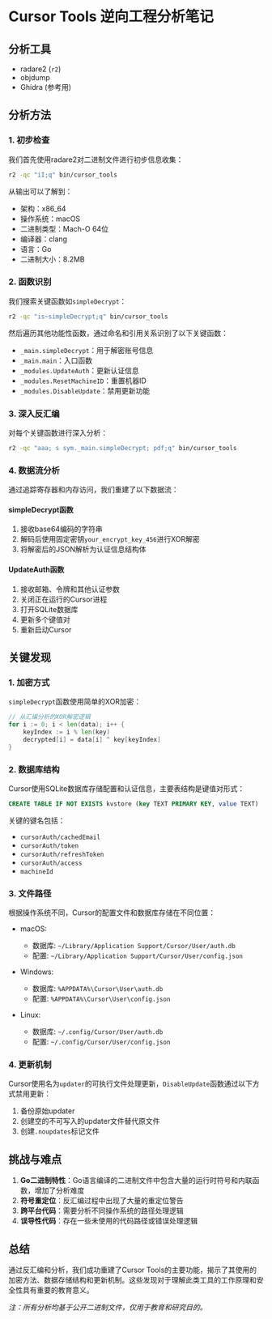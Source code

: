 # Cursor Tools 逆向工程分析笔记

## 分析工具
- radare2 (`r2`)
- objdump
- Ghidra (参考用)

## 分析方法

### 1. 初步检查

我们首先使用radare2对二进制文件进行初步信息收集：

```bash
r2 -qc "iI;q" bin/cursor_tools
```

从输出可以了解到：
- 架构：x86_64
- 操作系统：macOS
- 二进制类型：Mach-O 64位
- 编译器：clang
- 语言：Go
- 二进制大小：8.2MB

### 2. 函数识别

我们搜索关键函数如`simpleDecrypt`：

```bash
r2 -qc "is~simpleDecrypt;q" bin/cursor_tools
```

然后遍历其他功能性函数，通过命名和引用关系识别了以下关键函数：
- `_main.simpleDecrypt`：用于解密账号信息
- `_main.main`：入口函数
- `_modules.UpdateAuth`：更新认证信息
- `_modules.ResetMachineID`：重置机器ID
- `_modules.DisableUpdate`：禁用更新功能

### 3. 深入反汇编

对每个关键函数进行深入分析：

```bash
r2 -qc "aaa; s sym._main.simpleDecrypt; pdf;q" bin/cursor_tools
```

### 4. 数据流分析

通过追踪寄存器和内存访问，我们重建了以下数据流：

#### simpleDecrypt函数
1. 接收base64编码的字符串
2. 解码后使用固定密钥`your_encrypt_key_456`进行XOR解密
3. 将解密后的JSON解析为认证信息结构体

#### UpdateAuth函数
1. 接收邮箱、令牌和其他认证参数
2. 关闭正在运行的Cursor进程
3. 打开SQLite数据库
4. 更新多个键值对
5. 重新启动Cursor

## 关键发现

### 1. 加密方式

`simpleDecrypt`函数使用简单的XOR加密：

```go
// 从汇编分析的XOR解密逻辑
for i := 0; i < len(data); i++ {
    keyIndex := i % len(key)
    decrypted[i] = data[i] ^ key[keyIndex]
}
```

### 2. 数据库结构

Cursor使用SQLite数据库存储配置和认证信息，主要表结构是键值对形式：

```sql
CREATE TABLE IF NOT EXISTS kvstore (key TEXT PRIMARY KEY, value TEXT)
```

关键的键名包括：
- `cursorAuth/cachedEmail`
- `cursorAuth/token`
- `cursorAuth/refreshToken`
- `cursorAuth/access`
- `machineId`

### 3. 文件路径

根据操作系统不同，Cursor的配置文件和数据库存储在不同位置：

- macOS:
  - 数据库: `~/Library/Application Support/Cursor/User/auth.db`
  - 配置: `~/Library/Application Support/Cursor/User/config.json`
  
- Windows:
  - 数据库: `%APPDATA%\Cursor\User\auth.db`
  - 配置: `%APPDATA%\Cursor\User\config.json`
  
- Linux:
  - 数据库: `~/.config/Cursor/User/auth.db`
  - 配置: `~/.config/Cursor/User/config.json`

### 4. 更新机制

Cursor使用名为`updater`的可执行文件处理更新，`DisableUpdate`函数通过以下方式禁用更新：

1. 备份原始updater
2. 创建空的不可写入的updater文件替代原文件
3. 创建`.noupdates`标记文件

## 挑战与难点

1. **Go二进制特性**：Go语言编译的二进制文件中包含大量的运行时符号和内联函数，增加了分析难度
2. **符号重定位**：反汇编过程中出现了大量的重定位警告
3. **跨平台代码**：需要分析不同操作系统的路径处理逻辑
4. **误导性代码**：存在一些未使用的代码路径或错误处理逻辑

## 总结

通过反汇编和分析，我们成功重建了Cursor Tools的主要功能，揭示了其使用的加密方法、数据存储结构和更新机制。这些发现对于理解此类工具的工作原理和安全性具有重要的教育意义。

*注：所有分析均基于公开二进制文件，仅用于教育和研究目的。* 